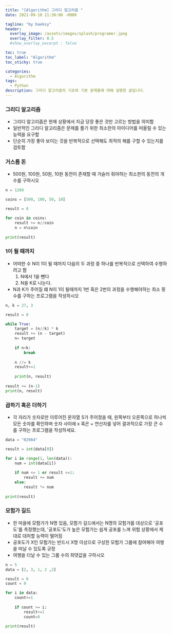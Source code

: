 ```yaml
---
title: "[Algorithm] 그리디 알고리즘 "
date: 2021-09-10 21:30:00 -0000

tagline: "by baeksy"
header:
  overlay_image: /assets/images/splash/programer.jpeg
  overlay_filter: 0.5
  #show_overlay_excerpt : false

toc: true
toc_label: "Algorithm"
toc_sticky: true

categories: 
  - Algorithm
tags: 
  - Python
description: 그리디 알고리즘의 기초와 기본 문제들에 대해 설명한 글입니다.
---
```


### 그리디 알고리즘
- 그리디 알고리즘은 현재 상황에서 지금 당장 좋은 것만 고르는 방법을 의미함
- 일반적인 그리디 알고리즘은 문제를 풀기 위한 최소한의 아이디어를 떠올릴 수 있는 능력을 요구함
- 단순히 가장 좋아 보이는 것을 반복적으로 선택해도 최적의 해를 구할 수 있는지를 검토함


### 거스름 돈
- 500원, 100원, 50원, 10원 동전이 존재할 때 거슬러 줘야하는 최소한의 동전의 개수를 구하시오

```python
n = 1260

coins = [500, 100, 50, 10]

result = 0

for coin in coins:
    result += n//coin
    n = n%coin
    
print(result)
```

### 1이 될 때까지
- 어떠한 수 N이 1이 될 때까지 다음의 두 과정 중 하나를 반복적으로 선택하여 수행하려고 함
    1. N에서 1을 뺀다
    2. N을 K로 나눈다.
- N과 K가 주어질 떄 N이 1이 될때까지 1번 혹은 2번의 과정을 수행해야하는 최소 횟수를 구하는 프로그램을 작성하시오


```python
n, k = 27, 3

result = 0

while True:
    target = (n//k) * k
    result += (n - target)
    n= target
    
    if n<k:
        break
        
    n //= k
    result+=1
    
    print(n, result)
         
result += (n-1)
print(n, result)
```

### 곱하기 혹은 더하기
- 각 자리가 숫자로만 이루어진 문자열 S가 주어졌을 때, 왼쪽부터 오른쪽으로 하나씩 모든 숫자를 확인하며 숫자 사이에 x 혹은 + 연산자를 넣어 결과적으로 가장 큰 수를 구하는 프로그램을 작성하세요.

```python
data = "02984"

result = int(data[0])

for i in range(1, len(data)):
    num = int(data[i])
    
    if num <= 1 or result <=1:
        result += num
    else:
        result *= num
        
print(result)
```

### 모험가 길드
- 한 마을에 모험가가 N명 있음, 모함가 길드에서는 N명의 모험가를 대상으로 '공포도'를 측정했는데, '공포도'도가 높은 모험가는 쉽게 공포를 느껴 위험 상황에서 제대로 대처할 능력이 떨어짐
- 공포도가 X인 모험가는 반드시 X명 이상으로 구성한 모험가 그룹에 참여해야 여행을 떠날 수 있도록 규정
- 여행을 더날 수 있는 그룹 수의 최댓값을 구하시오

```python
n = 5
data = [2, 3, 1, 2 ,2]

result = 0
count = 0

for i in data:
    count+=1
    
    if count >= i:
        result+=1
        count=0

print(result)
```
